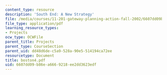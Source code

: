 ```yaml
---
content_type: resource
description: 'South End: A New Strategy'
file: /media/courses/11-201-gateway-planning-action-fall-2002/6607dd09b86ea6669218ee2dd3623edf_boston4.pdf
file_type: application/pdf
learning_resource_types:
- Projects
ocw_type: OCWFile
parent_title: Projects
parent_type: CourseSection
parent_uid: dd48d6de-c5a9-528a-90e5-514194ca72ee
resourcetype: Document
title: boston4.pdf
uid: 6607dd09-b86e-a666-9218-ee2dd3623edf
---
```

